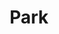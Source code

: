 ---
layout: media
title: "Park"
excerpt:
categories: visual
ads: false
share: true
image:
  id: 22323585105
---